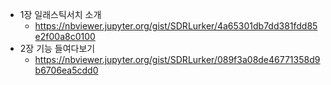 * 1장 일래스틱서치 소개
  - https://nbviewer.jupyter.org/gist/SDRLurker/4a65301db7dd381fdd85e2f00a8c0100
* 2장 기능 들여다보기
  - https://nbviewer.jupyter.org/gist/SDRLurker/089f3a08de46771358d9b6706ea5cdd0
